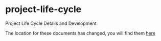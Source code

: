# project-life-cycle
Project Life Cycle Details and Development

The location for these documents has changed, you will find them [here](https://github.com/byuitechops/for-the-strength-of-developers/tree/master/Handbook)

